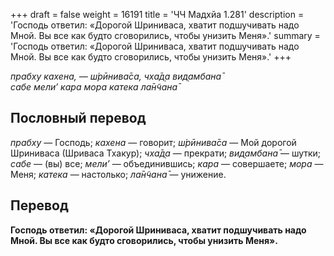 +++
draft = false
weight = 16191
title = 'ЧЧ Мадхйа 1.281'
description = 'Господь ответил: «Дорогой Шриниваса, хватит подшучивать надо Мной. Вы все как будто сговорились, чтобы унизить Меня».'
summary = 'Господь ответил: «Дорогой Шриниваса, хватит подшучивать надо Мной. Вы все как будто сговорились, чтобы унизить Меня».'
+++

_прабху кахена, — ш́рӣнива̄са, чха̄д̣а вид̣амбана̄  
сабе мели’ кара мора катека ла̄н̃чана̄_

## Пословный перевод

_прабху_ — Господь; _кахена_ — говорит; _ш́рӣнива̄са_ — Мой дорогой Шриниваса (Шриваса Тхакур); _чха̄д̣а_ — прекрати; _вид̣амбана̄_ — шутки; _сабе_ — (вы) все; _мели’_ — объединившись; _кара_ — совершаете; _мора_ — Меня; _катека_ — настолько; _ла̄н̃чана̄_ — унижение.

## Перевод

**Господь ответил: «Дорогой Шриниваса, хватит подшучивать надо Мной. Вы все как будто сговорились, чтобы унизить Меня».**
